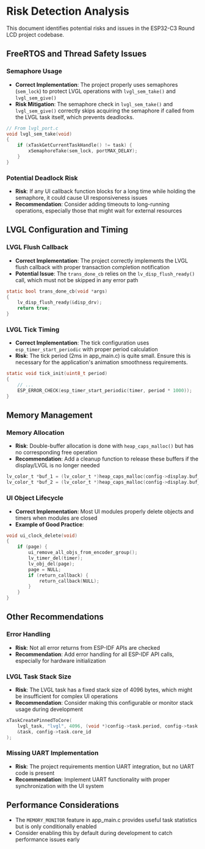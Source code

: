 # Risk Detection Analysis

This document identifies potential risks and issues in the ESP32-C3 Round LCD project codebase.

## FreeRTOS and Thread Safety Issues

### Semaphore Usage

- **Correct Implementation**: The project properly uses semaphores (`sem_lock`) to protect LVGL operations with `lvgl_sem_take()` and `lvgl_sem_give()` 
- **Risk Mitigation**: The semaphore check in `lvgl_sem_take()` and `lvgl_sem_give()` correctly skips acquiring the semaphore if called from the LVGL task itself, which prevents deadlocks.

```c
// From lvgl_port.c
void lvgl_sem_take(void)
{
    if (xTaskGetCurrentTaskHandle() != task) {
        xSemaphoreTake(sem_lock, portMAX_DELAY);
    }
}
```

### Potential Deadlock Risk

- **Risk**: If any UI callback function blocks for a long time while holding the semaphore, it could cause UI responsiveness issues
- **Recommendation**: Consider adding timeouts to long-running operations, especially those that might wait for external resources

## LVGL Configuration and Timing

### LVGL Flush Callback

- **Correct Implementation**: The project correctly implements the LVGL flush callback with proper transaction completion notification
- **Potential Issue**: The `trans_done_cb` relies on the `lv_disp_flush_ready()` call, which must not be skipped in any error path

```c
static bool trans_done_cb(void *args)
{
    lv_disp_flush_ready(&disp_drv);
    return true;
}
```

### LVGL Tick Timing

- **Correct Implementation**: The tick configuration uses `esp_timer_start_periodic` with proper period calculation
- **Risk**: The tick period (2ms in app_main.c) is quite small. Ensure this is necessary for the application's animation smoothness requirements.

```c
static void tick_init(uint8_t period)
{
    // ...
    ESP_ERROR_CHECK(esp_timer_start_periodic(timer, period * 1000));
}
```

## Memory Management

### Memory Allocation

- **Risk**: Double-buffer allocation is done with `heap_caps_malloc()` but has no corresponding free operation
- **Recommendation**: Add a cleanup function to release these buffers if the display/LVGL is no longer needed

```c
lv_color_t *buf_1 = (lv_color_t *)heap_caps_malloc(config->display.buf_size * sizeof(lv_color_t), MALLOC_CAP_DMA);
lv_color_t *buf_2 = (lv_color_t *)heap_caps_malloc(config->display.buf_size * sizeof(lv_color_t), MALLOC_CAP_DMA);
```

### UI Object Lifecycle

- **Correct Implementation**: Most UI modules properly delete objects and timers when modules are closed
- **Example of Good Practice**:

```c
void ui_clock_delete(void)
{
    if (page) {
        ui_remove_all_objs_from_encoder_group();
        lv_timer_del(timer);
        lv_obj_del(page);
        page = NULL;
        if (return_callback) {
            return_callback(NULL);
        }
    }
}
```

## Other Recommendations

### Error Handling

- **Risk**: Not all error returns from ESP-IDF APIs are checked
- **Recommendation**: Add error handling for all ESP-IDF API calls, especially for hardware initialization

### LVGL Task Stack Size

- **Risk**: The LVGL task has a fixed stack size of 4096 bytes, which might be insufficient for complex UI operations
- **Recommendation**: Consider making this configurable or monitor stack usage during development

```c
xTaskCreatePinnedToCore(
    lvgl_task, "lvgl", 4096, (void *)config->task.period, config->task.priority,
    &task, config->task.core_id
);
```

### Missing UART Implementation

- **Risk**: The project requirements mention UART integration, but no UART code is present
- **Recommendation**: Implement UART functionality with proper synchronization with the UI system

## Performance Considerations

- The `MEMORY_MONITOR` feature in app_main.c provides useful task statistics but is only conditionally enabled
- Consider enabling this by default during development to catch performance issues early
